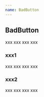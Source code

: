 ```yaml
---
name: BadButton
---
```


## BadButton

xxx xxx xxx xxx

### xxx1

xxx xxx xxx xxx

### xxx2

xxx xxx xxx xxx